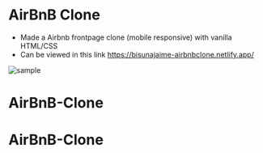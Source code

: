 # AirBnB Clone
* Made a Airbnb frontpage clone (mobile responsive) with vanilla HTML/CSS
* Can be viewed in this link https://bisunajaime-airbnbclone.netlify.app/

![sample](sample.png "Sample Image")
# AirBnB-Clone
# AirBnB-Clone
